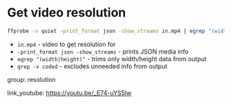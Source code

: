 # Get video resolution

```bash
ffprobe -v quiet -print_format json -show_streams in.mp4 | egrep "(width|height)" | grep -v coded
```

- `in.mp4` - video to get resolution for
- `-print_format json -show_streams` - prints JSON media info
- `egrep "(width|height)"` - trims only width/height data from output
- `grep -v coded` - excludes unneeded info from output

group: resolution


link_youtube: https://youtu.be/_E74-uYS5Iw
